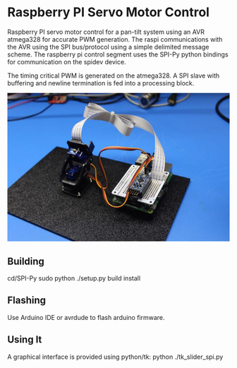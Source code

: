 # Raspberry PI Servo Motor Control

Raspberry PI servo motor control for a pan-tilt system using an AVR atmega328 for accurate PWM generation.  The raspi communications with the AVR using the SPI bus/protocol using a simple delimited message scheme.  The raspberry pi control segment uses the SPI-Py python bindings for communication on the spidev device.

The timing critical PWM is generated on the atmega328.  A SPI slave with buffering and newline termination is fed into a processing block.  

![raspi-servos](https://raw.githubusercontent.com/shraken/raspi-servos/shraken_image/raspi-servos.jpg)

## Building

cd/SPI-Py
sudo python ./setup.py build install

## Flashing

Use Arduino IDE or avrdude to flash arduino firmware.

## Using It

A graphical interface is provided using python/tk:
python ./tk_slider_spi.py
